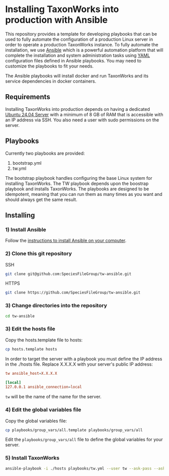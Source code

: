 # Installing TaxonWorks into production with Ansible

This repository provides a template for developing playbooks that can be used to fully automate
the configuration of a production Linux server in order to operate a production TaxonWorks instance.
To fully automate the installation, we use [Ansible](https://docs.ansible.com/ansible/latest/getting_started/introduction.html) which is a powerful automation platform that will complete the installation 
and system administration tasks using [YAML](https://en.wikipedia.org/wiki/YAML) configuration files defined in Ansible playbooks. You may need to customize the playbooks to fit your needs.

The Ansible playbooks will install docker and run TaxonWorks and its service dependencies in docker containers.

## Requirements

Installing TaxonWorks into production depends on having a dedicated 
[Ubuntu 24.04 Server](https://ubuntu.com/download/server) with a minimum of 8 GB of RAM 
that is accessible with an IP address via SSH. You also need a user with sudo permissions 
on the server.

## Playbooks

Currently two playbooks are provided:

1) bootstrap.yml
2) tw.yml

The bootstrap playbook handles configuring the base Linux system for installing TaxonWorks. The TW playbook
depends upon the boostrap playbook and installs TaxonWorks. The playbooks are designed to be idempotent, 
meaning that you can run them as many times as you want and should always get the same result.

## Installing

### 1) Install Ansible
Follow the [instructions to install Ansible on your computer](https://docs.ansible.com/ansible/latest/installation_guide/index.html).

### 2) Clone this git repository

SSH
```sh
git clone git@github.com:SpeciesFileGroup/tw-ansible.git
```

HTTPS
```sh
git clone https://github.com/SpeciesFileGroup/tw-ansible.git
```

### 3) Change directories into the repository
```sh
cd tw-ansible
```

### 3) Edit the hosts file

Copy the hosts.template file to hosts:

```sh
cp hosts.template hosts
```

In order to target the server with a playbook you must define the IP address
in the ./hosts file. Replace X.X.X.X with your server's public IP address:

```conf
tw ansible_host=X.X.X.X

[local]
127.0.0.1 ansible_connection=local

```
`tw` will be the name of the name for the server.

### 4) Edit the global variables file

Copy the global variables file:

```sh
cp playbooks/group_vars/all.template playbooks/group_vars/all
```

Edit the `playbooks/group_vars/all` file to define the global variables for your server.

### 5) Install TaxonWorks

```sh
ansible-playbook -i ./hosts playbooks/tw.yml --user tw --ask-pass --ask-become-pass
```


